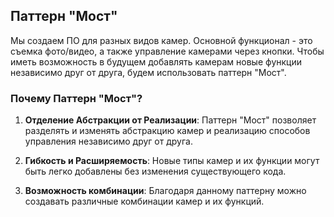 ## Паттерн "Мост"

Мы создаем ПО для разных видов камер. Основной функционал - это съемка фото/видео, а также управление камерами через кнопки. Чтобы иметь возможность в будущем добавлять камерам новые функции независимо друг от друга, будем использовать паттерн "Мост".

### Почему Паттерн "Мост"?
1. **Отделение Абстракции от Реализации**: Паттерн "Мост" позволяет разделять и изменять абстракцию камер и реализацию способов управления независимо друг от друга.

2. **Гибкость и Расширяемость**: Новые типы камер и их функции могут быть легко добавлены без изменения существующего кода.

3. **Возможность комбинации**: Благодаря данному паттерну можно создавать различные комбинации камер и их функций.